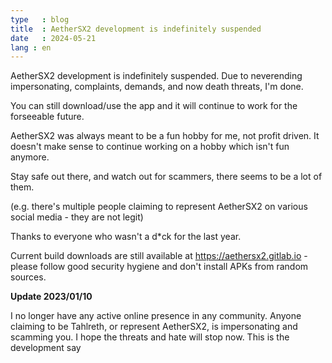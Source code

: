 ```yaml
---
type   : blog
title  : AetherSX2 development is indefinitely suspended
date   : 2024-05-21
lang : en
---
```


AetherSX2 development is indefinitely suspended.
Due to neverending impersonating, complaints, demands, and now death threats, I'm done.

You can still download/use the app and it will continue to work for the forseeable future.

AetherSX2 was always meant to be a fun hobby for me, not profit driven. It doesn't make sense to continue working on a hobby which isn't fun anymore.

Stay safe out there, and watch out for scammers, there seems to be a lot of them.

(e.g. there's multiple people claiming to represent AetherSX2 on various social media - they are not legit)

Thanks to everyone who wasn't a d*ck for the last year.

Current build downloads are still available at https://aethersx2.gitlab.io - please follow good security hygiene and don't install APKs from random sources.

**Update 2023/01/10**

I no longer have any active online presence in any community. Anyone claiming to be Tahlreth, or represent AetherSX2, is impersonating and scamming you.
I hope the threats and hate will stop now.
This is the development say

